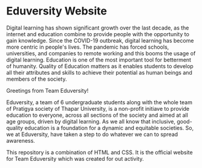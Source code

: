 # Eduversity Website 

Digital learning has shown significant growth over the last decade, as the internet and education combine to provide people with the opportunity to gain knowledge. Since the COVID-19 outbreak, digital learning has become more centric in people's lives. The pandemic has forced schools, universities, and companies to remote working and this booms the usage of digital learning.
Education is one of the most important tool for betterment of humanity. Quality of Education matters as it enables students to develop all their attributes and skills to achieve their potential as human beings and members of the society.

Greetings from Team Eduversity!</h2>

Eduversity, a team of 6 undergraduate students along with the whole team of Pratigya society of Thapar University, is a non-profit initiave to provide education to everyone, across all sections of the society and aimed at all age groups, driven by digital learning. As we all know that inclusive, good-quality education is a foundation for a dynamic and equitable societies. 
So, we at Eduversity, have taken a step to do whatever we can to spread awareness.

This repository is a combination of HTML and CSS. It is the official website for Team Eduversity which was created for out activity.
